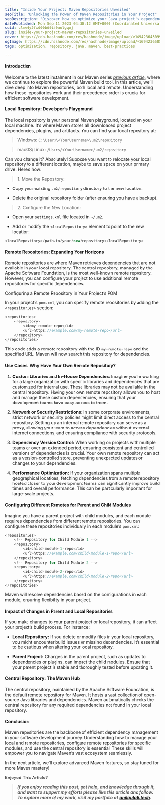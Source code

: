 ```yaml
---
title: "Inside Your Project: Maven Repositories Unveiled"
seoTitle: "Unlocking the Power of Maven Repositories in Your Project"
seoDescription: "Discover how to optimize your Java project's dependency management with Maven repositories beyond the central source"
datePublished: Mon Sep 11 2023 04:30:12 GMT+0000 (Coordinated Universal Time)
cuid: clmedy5fx000b09if9aolgqoj
slug: inside-your-project-maven-repositories-unveiled
cover: https://cdn.hashnode.com/res/hashnode/image/upload/v1694236430995/476088b0-22de-4d95-91c0-5afc6f9a6694.png
ogImage: https://cdn.hashnode.com/res/hashnode/image/upload/v1694236505397/9ef44a75-15b6-43a0-8c4f-cf54ebee5fe2.png
tags: optimization, repository, java, maven, best-practices

---
```


#### Introduction

Welcome to the latest instalment in our Maven series [*previous article*](https://blog.anilgulati.tech/mastering-maven-a-developers-handbook-for-parent-and-child-projects), where we continue to explore the powerful Maven build tool. In this article, we’ll dive deep into Maven repositories, both local and remote. Understanding how these repositories work and their precedence order is crucial for efficient software development.

#### Local Repository: Developer’s Playground

The local repository is your personal Maven playground, located on your local machine. It’s where Maven stores all downloaded project dependencies, plugins, and artifacts. You can find your local repository at:

> Windows: `C:\Users\<YourUsername>\.m2\repository`

> macOS/Linux: `/Users/<YourUsername>/.m2/repository`

Can you change it? Absolutely! Suppose you want to relocate your local repository to a different location, maybe to save space on your primary drive. Here’s how:

> 1\. Move the Repository:

* Copy your existing `.m2/repository` directory to the new location.
    
* Delete the original repository folder (after ensuring you have a backup).
    

> 2\. Configure the New Location:

* Open your `settings.xml` file located in `~/.m2`.
    
* Add or modify the `<localRepository>` element to point to the new location:
    

```java
<localRepository>/path/to/your/new/repository</localRepository>
```

#### Remote Repositories: Expanding Your Horizons

Remote repositories are where Maven retrieves dependencies that are not available in your local repository. The central repository, managed by the Apache Software Foundation, is the most well-known remote repository. However, you can configure your project to use additional remote repositories for specific dependencies.

Configuring a Remote Repository in Your Project’s POM

In your project’s `pom.xml`, you can specify remote repositories by adding the `<repositories>` section:

```java
<repositories>
    <repository>
        <id>my-remote-repo</id>
        <url>https://example.com/my-remote-repo</url>
    </repository>
</repositories>
```

This code adds a remote repository with the ID `my-remote-repo` and the specified URL. Maven will now search this repository for dependencies.

#### Use Cases: Why Have Your Own Remote Repository?

1. **Custom Libraries and In-House Dependencies:** Imagine you’re working for a large organization with specific libraries and dependencies that are customized for internal use. These libraries may not be available in the central repository. Having your own remote repository allows you to host and manage these custom dependencies, ensuring that your development teams have easy access to them.
    
2. **Network or Security Restrictions:** In some corporate environments, strict network or security policies might limit direct access to the central repository. Setting up an internal remote repository can serve as a proxy, allowing your team to access dependencies without external internet connections, and ensuring compliance with security protocols.
    
3. **Dependency Version Control:** When working on projects with multiple teams or over an extended period, ensuring consistent and controlled versions of dependencies is crucial. Your own remote repository can act as a version-controlled store, preventing unexpected updates or changes to your dependencies.
    
4. **Performance Optimization:** If your organization spans multiple geographical locations, fetching dependencies from a remote repository hosted closer to your development teams can significantly improve build times and overall performance. This can be particularly important for large-scale projects.
    

#### Configuring Different Remotes for Parent and Child Modules

Imagine you have a parent project with child modules, and each module requires dependencies from different remote repositories. You can configure these repositories individually in each module’s `pom.xml`:

```java
<repositories>
    <!-- Repository for Child Module 1 -->
    <repository>
        <id>child-module-1-repo</id>
        <url>https://example.com/child-module-1-repo</url>
    </repository>
    <!-- Repository for Child Module 2 -->
    <repository>
        <id>child-module-2-repo</id>
        <url>https://example.com/child-module-2-repo</url>
    </repository>
</repositories>
```

Maven will resolve dependencies based on the configurations in each module, ensuring flexibility in your project.

#### Impact of Changes in Parent and Local Repositories

If you make changes to your parent project or local repository, it can affect your project’s build process. For instance:

* **Local Repository:** If you delete or modify files in your local repository, you might encounter build issues or missing dependencies. It’s essential to be cautious when altering your local repository.
    
* **Parent Project:** Changes in the parent project, such as updates to dependencies or plugins, can impact the child modules. Ensure that your parent project is stable and thoroughly tested before updating it.
    

#### Central Repository: The Maven Hub

The central repository, maintained by the Apache Software Foundation, is the default remote repository for Maven. It hosts a vast collection of open-source Java libraries and dependencies. Maven automatically checks the central repository for any required dependencies not found in your local repository.

#### Conclusion

Maven repositories are the backbone of efficient dependency management in your software development journey. Understanding how to manage your local and remote repositories, configure remote repositories for specific modules, and use the central repository is essential. These skills will empower you to navigate Maven’s vast ecosystem seamlessly.

In the next article, we’ll explore advanced Maven features, so stay tuned for more Maven mastery!  
  
Enjoyed This Article?

> ***If you enjoy reading this post, got help, and knowledge through it, and want to support my efforts please like this article and follow.  
> To explore more of my work, visit my portfolio at*** [***anilgulati.tech***](http://anilgulati.tech?utmSource=hashnode&article=/inside-your-project-maven-repositories-unveiled)***.***